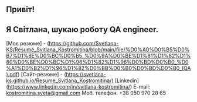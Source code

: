 ## Привіт! 
## Я Світлана, шукаю роботу QA engineer.

[Моє резюме] - (https://github.com/Svetlana-KS/Resume_Svitlana_Kostromitina/blob/main/file/%D0%A0%D0%B5%D0%B7%D1%8E%D0%BC%D0%B5_%D0%9A%D0%BE%D1%81%D1%82%D1%80%D0%BE%D0%BC%D1%96%D1%82%D1%96%D0%BD%D0%B0_%D0%A1%D0%B2%D1%96%D1%82%D0%BB%D0%B0%D0%BD%D0%B0_(QA).pdf)
[Сайт-резюме] - (https://svetlana-ks.github.io/Resume_Svitlana_Kostromitina/)
[Linkedin] (https://www.linkedin.com/in/svitlana-kostromitina/)
E-mail: kostromitina.sveta@gmail.com
Моб. телефон: +38 050 970 28 65
